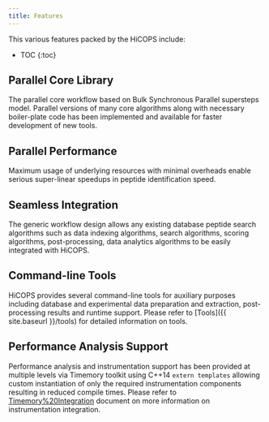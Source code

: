 ```yaml
---
title: Features
---
```


This various features packed by the HiCOPS include:

* TOC
{:toc}

## Parallel Core Library
The parallel core workflow based on Bulk Synchronous Parallel supersteps model. Parallel versions of many core algorithms along with necessary boiler-plate code has been implemented and available for faster development of new tools.

## Parallel Performance
Maximum usage of underlying resources with minimal overheads enable serious super-linear speedups in peptide identification speed.

## Seamless Integration
The generic workflow design allows any existing database peptide search algorithms such as data indexing algorithms, search algorithms, scoring algorithms, post-processing, data analytics algorithms to be easily integrated with HiCOPS. 

## Command-line Tools
HiCOPS provides several command-line tools for auxiliary purposes including database and experimental data preparation and extraction, post-processing results and runtime support. Please refer to [Tools]({{ site.baseurl }}/tools) for detailed information on tools.

## Performance Analysis Support
Performance analysis and instrumentation support has been provided at multiple levels via Timemory toolkit using C++14 `extern templates` allowing custom instantiation of only the required instrumentation components resulting in reduced compile times. Please refer to [Timemory%20Integration](https://github.com/NERSC/timemory#c-template-interface) document on more information on instrumentation integration.